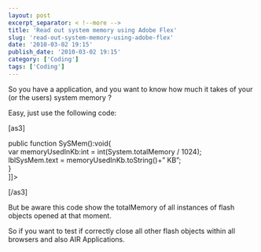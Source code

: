 ```yaml
---
layout: post
excerpt_separator: < !--more -->
title: 'Read out system memory using Adobe Flex'
slug: 'read-out-system-memory-using-adobe-flex'
date: '2010-03-02 19:15'
publish_date: '2010-03-02 19:15'
category: ['Coding']
tags: ['Coding']
---
```

So you have a application, and you want to know how much it takes of your (or
the users) system memory ?  
  
Easy, just use the following code:  
  
  
  
[as3]  
  
  
  
  
  
public function SySMem():void{  
var memoryUsedInKb:int = int(System.totalMemory / 1024);  
lblSysMem.text = memoryUsedInKb.toString()+” KB”;  
}  
]]>  
  
  
  
[/as3]  
  
But be aware this code show the totalMemory of all instances of flash objects
opened at that moment.  
  
So if you want to test if correctly close all other flash objects within all
browsers and also AIR Applications.

